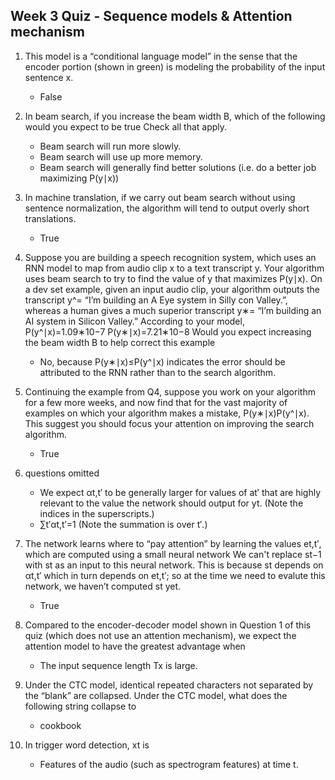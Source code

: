 ## Week 3 Quiz - Sequence models & Attention mechanism

1. This model is a “conditional language model” in the sense that the encoder portion (shown in green) is modeling the probability of the input sentence x.
	
	- False

2. In beam search, if you increase the beam width B, which of the following would you expect to be true Check all that apply.

	- Beam search will run more slowly.
	- Beam search will use up more memory.
	- Beam search will generally find better solutions (i.e. do a better job maximizing P(y∣x))

3. In machine translation, if we carry out beam search without using sentence normalization, the algorithm will tend to output overly short translations.

	- True

4. Suppose you are building a speech recognition system, which uses an RNN model to map from audio clip x to a text transcript y. Your algorithm uses beam search to try to find the value of y that maximizes P(y∣x). On a dev set example, given an input audio clip, your algorithm outputs the transcript y^= “I’m building an A Eye system in Silly con Valley.”, whereas a human gives a much superior transcript y∗= “I’m building an AI system in Silicon Valley.” According to your model,
P(y^∣x)=1.09∗10−7
P(y∗∣x)=7.21∗10−8
Would you expect increasing the beam width B to help correct this example

	- No, because P(y∗∣x)≤P(y^∣x) indicates the error should be attributed to the RNN rather than to the search algorithm.

5. Continuing the example from Q4, suppose you work on your algorithm for a few more weeks, and now find that for the vast majority of examples on which your algorithm makes a mistake, P(y∗∣x)P(y^∣x). This suggest you should focus your attention on improving the search algorithm.
	
	- True

6. questions omitted
	
	- We expect αt,t′ to be generally larger for values of at′ that are highly relevant to the value the network should output for yt. (Note the indices in the superscripts.)
	- ∑t′αt,t′=1 (Note the summation is over t′.)

7. The network learns where to “pay attention” by learning the values et,t′, which are computed using a small neural network We can't replace st−1 with st as an input to this neural network. This is because st depends on αt,t′ which in turn depends on et,t′; so at the time we need to evalute this network, we haven’t computed st yet.

	- True

8. Compared to the encoder-decoder model shown in Question 1 of this quiz (which does not use an attention mechanism), we expect the attention model to have the greatest advantage when

	- The input sequence length Tx is large.

9. Under the CTC model, identical repeated characters not separated by the “blank” are collapsed. Under the CTC model, what does the following string collapse to

	- cookbook

10. In trigger word detection, xt is

	- Features of the audio (such as spectrogram features) at time t.